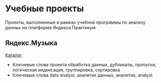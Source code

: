 # Учебные проекты
Проекты, выполненные в рамках учебной программы по анализу данных на платформе Яндекса.Практикум
## Яндекс.Музыка
<a href="https://github.com/eddydewrussia/educational_projects/tree/main/1_Project">Каталог</a>  
* Ключевые слова проекта
обработка данных, дубликаты, пропуски, логическая индексация, группировка, сортировка
* Ключевые слова
data analyst, аналитик данных, аналитик, analyst
